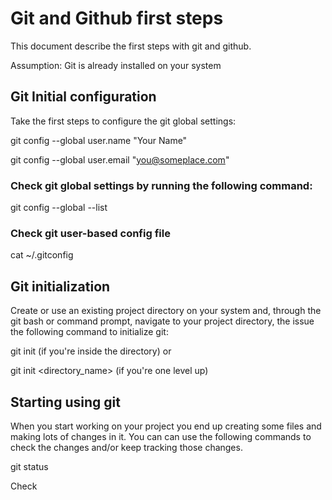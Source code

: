 # Git and Github first steps

This document describe the first steps with git and github.

Assumption: Git is already installed on your system

## Git Initial configuration

Take the first steps to configure the git global settings:

git config --global user.name "Your Name"

git config --global user.email "you@someplace.com"

### Check git global settings by running the following command:

git config --global --list

### Check git user-based config file

cat ~/.gitconfig

## Git initialization

Create or use an existing project directory on your system and, through the git bash or command prompt, navigate to your project directory, the issue the following command to initialize git:

git init (if you're inside the directory) or

git init <directory_name> (if you're one level up)

## Starting using git

When you start working on your project you end up creating some files and making lots of changes in it. You can can use the following commands to check the changes and/or keep tracking those changes.

git status

Check
